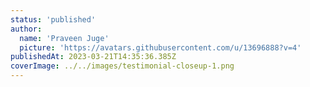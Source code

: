 ```yaml
---
status: 'published'
author:
  name: 'Praveen Juge'
  picture: 'https://avatars.githubusercontent.com/u/13696888?v=4'
publishedAt: 2023-03-21T14:35:36.385Z
coverImage: ../../images/testimonial-closeup-1.png
---
```

